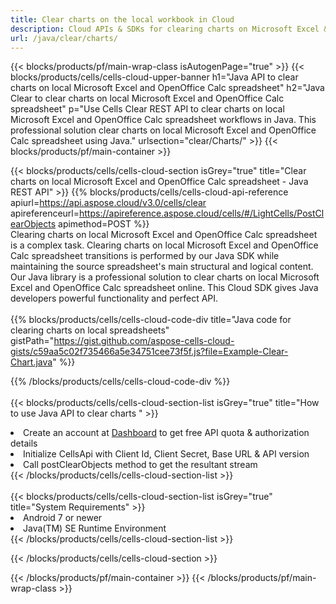 ```yaml
---
title: Clear charts on the local workbook in Cloud 
description: Cloud APIs & SDKs for clearing charts on Microsoft Excel & OpenOffice Calc. Clear charts on local spreadsheets by the Cells Cloud API. SDK support kinds of development languages. They include Android, C#, Go, Java, NodeJS, Perl, PHP, Python, Ruby, and swift. 
url: /java/clear/charts/
---
```



{{< blocks/products/pf/main-wrap-class isAutogenPage="true" >}}
{{< blocks/products/cells/cells-cloud-upper-banner h1="Java API to clear charts on local Microsoft Excel and OpenOffice Calc spreadsheet" h2="Java Clear to clear charts on local Microsoft Excel and OpenOffice Calc spreadsheet" p="Use Cells Clear REST API to clear charts on local Microsoft Excel and OpenOffice Calc spreadsheet workflows in Java. This professional solution clear charts on local Microsoft Excel and OpenOffice Calc spreadsheet using Java." urlsection="clear/Charts/" >}}
{{< blocks/products/pf/main-container >}}

{{< blocks/products/cells/cells-cloud-section isGrey="true"  title="Clear charts on local Microsoft Excel and OpenOffice Calc spreadsheet - Java REST API" >}}
{{% blocks/products/cells/cells-cloud-api-reference  apiurl=https://api.aspose.cloud/v3.0/cells/clear  apireferenceurl=https://apireference.aspose.cloud/cells/#/LightCells/PostClearObjects  apimethod=POST %}}
<br/>
Clearing charts on local Microsoft Excel and OpenOffice Calc spreadsheet is a complex task. Clearing charts on local Microsoft Excel and OpenOffice Calc spreadsheet transitions is performed by our Java SDK while maintaining the source spreadsheet's main structural and logical content. Our Java library is a professional solution to clear charts on local Microsoft Excel and OpenOffice Calc spreadsheet online. This Cloud SDK gives Java developers powerful functionality and perfect API.
<br/>
<br/>
{{% blocks/products/cells/cells-cloud-code-div title="Java code for clearing charts on local spreadsheets" gistPath="https://gist.github.com/aspose-cells-cloud-gists/c59aa5c02f735466a5e34751cee73f5f.js?file=Example-Clear-Chart.java" %}}
  
{{% /blocks/products/cells/cells-cloud-code-div  %}}
<br/>
<br/>
{{< blocks/products/cells/cells-cloud-section-list isGrey="true"  title="How to use Java API to clear charts " >}}
<li>Create an account at <a href="https://dashboard.aspose.cloud/">Dashboard</a> to get free API quota & authorization details</li>
<li>Initialize CellsApi with Client Id, Client Secret, Base URL & API version</li>
<li>Call postClearObjects method to get the resultant stream</li>
{{< /blocks/products/cells/cells-cloud-section-list >}}
<br/>
<br/>
{{< blocks/products/cells/cells-cloud-section-list isGrey="true"  title="System Requirements" >}}
<li>Android 7 or newer</li>
<li>Java(TM) SE Runtime Environment</li>
{{< /blocks/products/cells/cells-cloud-section-list >}}

{{< /blocks/products/cells/cells-cloud-section >}}

{{< /blocks/products/pf/main-container >}}
{{< /blocks/products/pf/main-wrap-class >}}
